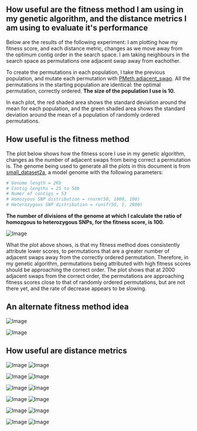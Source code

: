 How useful are the fitness method I am using in my genetic algorithm, and the distance metrics I am using to evaluate it's performance
--------

Below are the results of the following experiment: I am plotting how my fitness score, and each distance metric, changes as we move away from the optimum contig order in the search space. I am taking neighbours in the search space as permutations one adjacent swap away from eachother.

To create the permutations in each population, I take the previous population, and mutate each permutation with [PMeth.adjacent_swap](https://github.com/edwardchalstrey1/pmeth). All the permutations in the starting population are identical: the optimal permutation, correctly ordered. **The size of the population I use is 10.**

In each plot, the red shaded area shows the standard deviation around the mean for each population, and the green shaded area shows the standard deviation around the mean of a population of randomly ordered permutations.

How useful is the fitness method
--------

The plot below shows how the fitness score I use in my genetic algorithm, changes as the number of adjacent swaps from being correct a permutation is. The genome being used to generate all the plots in this document is from [small_dataset2a](https://github.com/edwardchalstrey1/fragmented_genome_with_snps/tree/master/arabidopsis_datasets/small_dataset2a), a model genome with the following parameters:



```r
# Genome length = 2Kb
# Contig lengths = 25 to 50b
# Numer of contigs = 53
# Homozyous SNP distribution = rnorm(50, 1000, 100)
# Heterozygous SNP distribution = runif(50, 1, 2000) 
```

**The number of divisions of the genome at which I calculate the ratio of homozgous to heterozygous SNPs, for the fitness score, is 100.**

![Image](https://github.com/edwardchalstrey1/fragmented_genome_with_snps/blob/master/arabidopsis_datasets/small_dataset2a/adjacent_swaps_Fitness_2000pop_10size_0.1Kdiv_swap1.png?raw=true)

What the plot above shows, is that my fitness method does consistently attribute lower scores, to permutations that are a greater number of adjacent swaps away from the correctly ordered permutation. Therefore, in my genetic algorithm, permutations being attributed with high fitness scores should be approaching the correct order. The plot shows that at 2000 adjacent swaps from the correct order, the permutations are approaching fitness scores close to that of randomly ordered permutations, but are not there yet, and the rate of decrease appears to be slowing.

An alternate fitness method idea
----------------

![Image](https://github.com/edwardchalstrey1/fragmented_genome_with_snps/blob/master/arabidopsis_datasets/small_dataset2a/adjacent_swaps_FitnessSNPDistances_2000pop_10size_0.1Kdiv_swap1.png?raw=true)

![Image](https://github.com/edwardchalstrey1/fragmented_genome_with_snps/blob/master/arabidopsis_datasets/small_dataset2a/adjacent_swaps_FitnessSNPDistances_10000pop_10size_0.1Kdiv_swap1.png?raw=true)

How useful are distance metrics
--------

![Image](https://github.com/edwardchalstrey1/fragmented_genome_with_snps/blob/master/arabidopsis_datasets/small_dataset2a/adjacent_swaps_DeviationDistance_2000pop_10size_0.1Kdiv_swap1.png?raw=true)
![Image](https://github.com/edwardchalstrey1/fragmented_genome_with_snps/blob/master/arabidopsis_datasets/small_dataset2a/adjacent_swaps_DeviationDistance_10000pop_10size_0.1Kdiv_swap1.png?raw=true)

![Image](https://github.com/edwardchalstrey1/fragmented_genome_with_snps/blob/master/arabidopsis_datasets/small_dataset2a/adjacent_swaps_SquareDeviationDistance_2000pop_10size_0.1Kdiv_swap1.png?raw=true)
![Image](https://github.com/edwardchalstrey1/fragmented_genome_with_snps/blob/master/arabidopsis_datasets/small_dataset2a/adjacent_swaps_SquareDeviationDistance_10000pop_10size_0.1Kdiv_swap1.png?raw=true)

![Image](https://github.com/edwardchalstrey1/fragmented_genome_with_snps/blob/master/arabidopsis_datasets/small_dataset2a/adjacent_swaps_HammingDistance_2000pop_10size_0.1Kdiv_swap1.png?raw=true)
![Image](https://github.com/edwardchalstrey1/fragmented_genome_with_snps/blob/master/arabidopsis_datasets/small_dataset2a/adjacent_swaps_HammingDistance_10000pop_10size_0.1Kdiv_swap1.png?raw=true)

![Image](https://github.com/edwardchalstrey1/fragmented_genome_with_snps/blob/master/arabidopsis_datasets/small_dataset2a/adjacent_swaps_RDistance_2000pop_10size_0.1Kdiv_swap1.png?raw=true)
![Image](https://github.com/edwardchalstrey1/fragmented_genome_with_snps/blob/master/arabidopsis_datasets/small_dataset2a/adjacent_swaps_HammingDistance_10000pop_10size_0.1Kdiv_swap1.png?raw=true)

![Image](https://github.com/edwardchalstrey1/fragmented_genome_with_snps/blob/master/arabidopsis_datasets/small_dataset2a/adjacent_swaps_LongestCommonSubsequence_2000pop_10size_0.1Kdiv_swap1.png?raw=true)
![Image](https://github.com/edwardchalstrey1/fragmented_genome_with_snps/blob/master/arabidopsis_datasets/small_dataset2a/adjacent_swaps_LongestCommonSubsequence_10000pop_10size_0.1Kdiv_swap1.png?raw=true)

![Image](https://github.com/edwardchalstrey1/fragmented_genome_with_snps/blob/master/arabidopsis_datasets/small_dataset2a/adjacent_swaps_KendallsTau_2000pop_10size_0.1Kdiv_swap1.png?raw=true)
![Image](https://github.com/edwardchalstrey1/fragmented_genome_with_snps/blob/master/arabidopsis_datasets/small_dataset2a/adjacent_swaps_KendallsTau_10000pop_10size_0.1Kdiv_swap1.png?raw=true)

